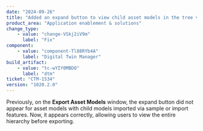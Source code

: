```yaml
---
date: "2024-09-26"
title: "Added an expand button to view child asset models in the tree view after import"
product_area: "Application enablement & solutions"
change_type:
    - value: "change-VSkj2iV9m"
      label: "Fix"
component:
    - value: "component-Tl88RYb4A"
      label: "Digital Twin Manager"
build_artifact:
    - value: "tc-wYIY0MBDO"
      label: "dtm"
ticket: "CTM-1534"
version: "1020.2.0"
---
```

Previously, on the **Export Asset Models** window, the expand button did not appear for asset models with child models imported via sample or import features. Now, it appears correctly, allowing users to view the entire hierarchy before exporting.
